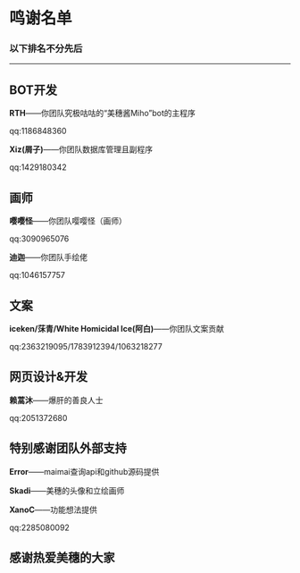 # 鸣谢名单

### 以下排名不分先后

---

## BOT开发

**RTH**——你团队究极咕咕的“美穗酱Miho”bot的主程序

qq:1186848360

**Xiz(屑子)**——你团队数据库管理且副程序

qq:1429180342

## 画师

**嘤嘤怪**——你团队嘤嘤怪（画师）

qq:3090965076

**迪迦**——你团队手绘佬

qq:1046157757

## 文案

**iceken/莯青/White Homicidal Ice(阿白)**——你团队文案贡献

qq:2363219095/1783912394/1063218277

## 网页设计&开发

**赖蒿沐**——爆肝的善良人士

qq:2051372680

## 特别感谢团队外部支持

**Error**——maimai查询api和github源码提供

**Skadi**——美穗的头像和立绘画师

**XanoC**——功能想法提供

qq:2285080092

## 感谢热爱美穗的大家